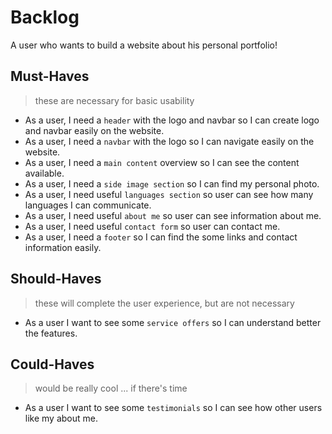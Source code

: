 # Backlog

A user who wants to build a website about his personal portfolio!

## Must-Haves

> these are necessary for basic usability

- As a user, I need a `header` with the logo and navbar so I can create logo and
  navbar easily on the website.
- As a user, I need a `navbar` with the logo so I can navigate easily on the
  website.
- As a user, I need a `main content` overview so I can see the content
  available.
- As a user, I need a `side image section` so I can find my personal photo.
- As a user, I need useful `languages section` so user can see how many
  languages I can communicate.
- As a user, I need useful `about me` so user can see information about me.
- As a user, I need useful `contact form` so user can contact me.
- As a user, I need a `footer` so I can find the some links and contact
  information easily.

## Should-Haves

> these will complete the user experience, but are not necessary

- As a user I want to see some `service offers` so I can understand better the
  features.

## Could-Haves

> would be really cool ... if there's time

- As a user I want to see some `testimonials` so I can see how other users like
  my about me.
